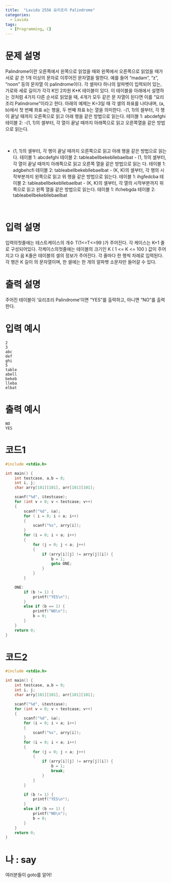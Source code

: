 ```yaml
---
title:  "Lavida 2556 요리조리 Palindrome"
categories:
  - Lavida
tags:
  - [Programming, C]
---
```

# 문제 설명
Palindrome이란 오른쪽에서 왼쪽으로 읽었을 때와 왼쪽에서 오른쪽으로 읽었을 때가 서로 같 은 1개 이상의 문자로 이루어진 문자열을 말한다. 예를 들어 “madam”, “z”, “noon” 등의 문자열 이 palindrome이다. 각 셀마다 하나의 알파벳이 입력되어 있는, 가로와 세로 길이가 각각 K인 2차원 K*K 테이블이 있다. 이 테이블을 아래에서 설명하는 것처럼 4가지 다른 순서로 읽었을 때, 4개가 모두 같은 문 자열이 된다면 이를 “요리조리 Palindrome”이라고 한다. 아래의 예제는 K=3일 때 각 셀의 좌표를 나타내며, (a, b)에서 첫 번째 좌표 a는 행을, 두 번째 좌표 b는 열을 의미한다. -(1, 1)의 셀부터, 각 행이 끝날 때까지 오른쪽으로 읽고 아래 행을 같은 방법으로 읽는다. 테이블 1: abcdefghi 테이블 2: -(1, 1)의 셀부터, 각 열이 끝날 때까지 아래쪽으로 읽고 오른쪽열을 같은 방법으로 읽는다.
<br>
<br>
<br>
- (1, 1)의 셀부터, 각 행이 끝날 때까지 오른쪽으로 읽고 아래 행을 같은 방법으로 읽는다. 테이블 1: abcdefghi 테이블 2: tableabellbekebllebaelbat - (1, 1)의 셀부터, 각 열이 끝날 때까지 아래쪽으로 읽고 오른쪽 열을 같은 방법으로 읽는 다. 테이블 1: adgbehcfi 테이블 2: tableabellbekebllebaelbat - (K, K)의 셀부터, 각 행의 시작부분까지 왼쪽으로 읽고 위 행을 같은 방법으로 읽는다. 테이블 1: ihgfedcba 테이블 2: tableabellbekebllebaelbat - (K, K)의 셀부터, 각 열의 시작부분까지 위쪽으로 읽고 왼쪽 열을 같은 방법으로 읽는다. 테이블 1: ifchebgda 테이블 2: tableabellbekebllebaelbat
<br>

# 입력 설명
입력의첫줄에는 테스트케이스의 개수 T(1<=T<=99 )가 주어진다. 각 케이스는 K+1 줄 로 구성되어있다. 각케이스의첫줄에는 테이블의 크기인 K ( 1 <= K <= 100 ) 값이 주어지고 다 음 K줄은 테이블의 셀의 정보가 주어진다. 각 줄마다 한 행씩 차례로 입력된다. 각 행은 K 길이 의 문자열이며, 한 셀에는 한 개의 알파벳 소문자만 들어갈 수 있다.

# 출력 설명
주어진 테이블이 ‘요리조리 Palindrome’이면 “YES”를 출력하고, 아니면 “NO”를 출력한다.
# 입력 예시
```
2
3
abc
def
ghi
5
table
abell
bekeb
lleba
elbat
```
# 출력 예시
```
NO
YES
```
# 코드1

```c
#include <stdio.h>

int main() {
	int testcase, a,b = 0;
	int i, j;
	char arry[101][101], arr[101][101];

	scanf("%d", &testcase);
	for (int v = 0; v < testcase; v++)
	{
		scanf("%d", &a);
		for ( i = 0; i < a; i++)
		{
			scanf("%s", arry[i]);
		}
		for (i = 0; i < a; i++)
		{
			for (j = 0; j < a; j++)
			{
				if (arry[i][j] != arry[j][i]) {
					b = 1;
					goto ONE;
				}
			}
		}

	ONE:
		if (b != 1) {
			printf("YES\n");
		}
		else if (b == 1) {
			printf("NO\n");
			b = 0;
		}
	}
	return 0;
}
```
# 코드2
```c
#include <stdio.h>

int main() {
	int testcase, a,b = 0;
	int i, j;
	char arry[101][101], arr[101][101];

	scanf("%d", &testcase);
	for (int v = 0; v < testcase; v++)
	{
		scanf("%d", &a);
		for (i = 0; i < a; i++)
		{
			scanf("%s", arry[i]);
		}
		for (i = 0; i < a; i++)
		{
			for (j = 0; j < a; j++)
			{
				if (arry[i][j] != arry[j][i]) {
					b = 1;
					break;
				}
			}
		}

		if (b != 1) {
			printf("YES\n");
		}
		else if (b == 1) {
			printf("NO\n");
			b = 0;
		}
	}
	return 0;
}
```

# 나 : say
여러분들이 goto를 알어!